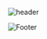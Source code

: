 ![header](https://capsule-render.vercel.app/api?type=waving&color=4c4ca0&height=100&section=header&fontSize=90)



![Footer](https://capsule-render.vercel.app/api?type=waving&color=4c4ca0&height=100&section=footer)
